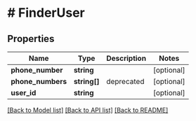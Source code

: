 # # FinderUser

## Properties

Name | Type | Description | Notes
------------ | ------------- | ------------- | -------------
**phone_number** | **string** |  | [optional]
**phone_numbers** | **string[]** | deprecated | [optional]
**user_id** | **string** |  | [optional]

[[Back to Model list]](../../README.md#models) [[Back to API list]](../../README.md#endpoints) [[Back to README]](../../README.md)
